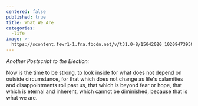 ```yaml
---
centered: false
published: true
title: What We Are
categories:
  -life
image: >-
  https://scontent.fewr1-1.fna.fbcdn.net/v/t31.0-8/15042020_10209473958818228_283842875300196252_o.jpg?oh=b656088e338226ef747612b41d6ed7c0&oe=58E385B8
---
```

_Another Postscript to the Election:_

Now is the time to be strong, 
to look inside 
for what does not depend 
on outside circumstance,
for that which does not change
as life's calamities 
and disappointments 
roll past us,
that which is beyond fear or hope,
that which is eternal and inherent,
which cannot be diminished,
because that is what we are.
